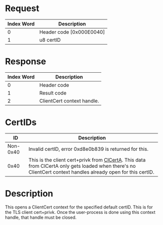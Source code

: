# Request

| Index Word | Description                |
|------------|----------------------------|
| 0          | Header code \[0x000E0040\] |
| 1          | u8 certID                  |

# Response

| Index Word | Description                |
|------------|----------------------------|
| 0          | Header code                |
| 1          | Result code                |
| 2          | ClientCert context handle. |

# CertIDs

| ID       | Description                                                                                                                                                                        |
|----------|------------------------------------------------------------------------------------------------------------------------------------------------------------------------------------|
| Non-0x40 | Invalid certID, error 0xd8e0b839 is returned for this.                                                                                                                             |
| 0x40     | This is the client cert+privk from [ClCertA](ClCertA "wikilink"). This data from ClCertA only gets loaded when there's no ClientCert context handles already open for this certID. |

# Description

This opens a ClientCert context for the specified default certID. This
is for the TLS client cert+privk. Once the user-process is done using
this context handle, that handle must be closed.